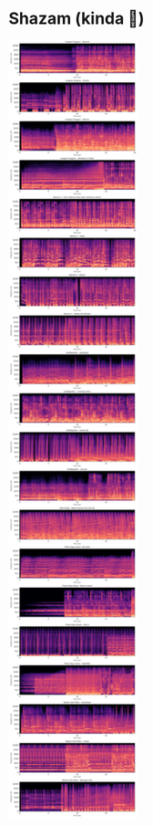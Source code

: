# Shazam (kinda 🤭)
<img src="https://github.com/Natanius18/kinda_shazam/blob/main/plot/db_spectrograms.png" width="45%">
